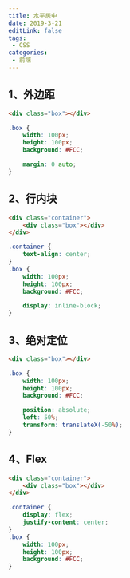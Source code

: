 ```yaml
---
title: 水平居中
date: 2019-3-21
editLink: false
tags:
 - CSS
categories:
 - 前端
---
```


## 1、外边距

```html
<div class="box"></div>
```

```css
.box {
    width: 100px;
    height: 100px;
    background: #FCC;

    margin: 0 auto;
}
```

## 2、行内块

```html
<div class="container">
    <div class="box"></div>
</div>
```

```css
.container {
    text-align: center;
}
.box {
    width: 100px;
    height: 100px;
    background: #FCC;

    display: inline-block;
}
```

## 3、绝对定位

```html
<div class="box"></div>
```

```css
.box {
    width: 100px;
    height: 100px;
    background: #FCC;

    position: absolute;
    left: 50%;
    transform: translateX(-50%);
}
```

## 4、Flex

```html
<div class="container">
    <div class="box"></div>
</div>
```

```css
.container {
    display: flex;
    justify-content: center;
}
.box {
    width: 100px;
    height: 100px;
    background: #FCC;
}
```
